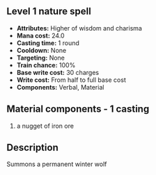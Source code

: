 ## Level 1 nature spell

- **Attributes:** Higher of wisdom and charisma
- **Mana cost:** 24.0
- **Casting time:** 1 round
- **Cooldown:** None
- **Targeting:** None
- **Train chance:** 100%
- **Base write cost:** 30 charges
- **Write cost:** From half to full base cost
- **Components:** Verbal, Material

## Material components - 1 casting

1. a nugget of iron ore

## Description

Summons a permanent winter wolf
